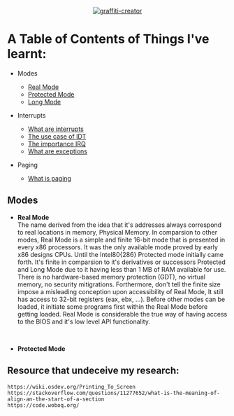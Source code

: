 <p align=center>
  <a href="https://fontmeme.com/graffiti-creator/">
    <img src="https://fontmeme.com/permalink/210130/6d99b8c4939c275c2357cddf398cbcd8.png" alt="graffiti-creator" border="0">
  </a>
</p>


# A Table of Contents of Things I've learnt:

* Modes
    * [Real Mode](#real_mode)
    * [Protected Mode](#protected_mode)
    * [Long Mode](#long_mode)

* Interrupts
    * [What are interrupts](#interrupts)
    * [The use case of IDT](#idt)
    * [The importance IRQ](#irq)
    * [What are exceptions](#exceptions)
    
* Paging
    * [What is paging](#paging)

## Modes
*   <a name="real_mode"> **Real Mode** </a> <br> The name derived from the idea that it's addresses always correspond to real locations in memory, Physical Memory. In comparsion to other modes, Real Mode is a simple and finite 16-bit mode that is presented in every x86 processors. It was the only available mode proved by early x86 designs CPUs. Until the Intel80{286} Protected mode initially came forth. It's finite in comparsion to it's derivatives or successors Protected and Long Mode due to it having less than 1 MB of RAM available for use. There is no hardware-based memory protection (GDT), no virtual memory, no security mitigrations. Forthermore, don't tell the finite size impose a misleading conception upon accessibility of Real Mode, It still has access to 32-bit registers (eax, ebx, ...). Before other modes can be loaded, it initiate some programs first within the Real Mode before getting loaded. Real Mode is considerable the true way of having access to the BIOS and it's low level API functionality.
<br>

*   <a name="protected_mode"> **Protected Mode** </a> <br> 

## Resource that undeceive my research:
```
https://wiki.osdev.org/Printing_To_Screen
https://stackoverflow.com/questions/11277652/what-is-the-meaning-of-align-an-the-start-of-a-section
https://code.woboq.org/
```
